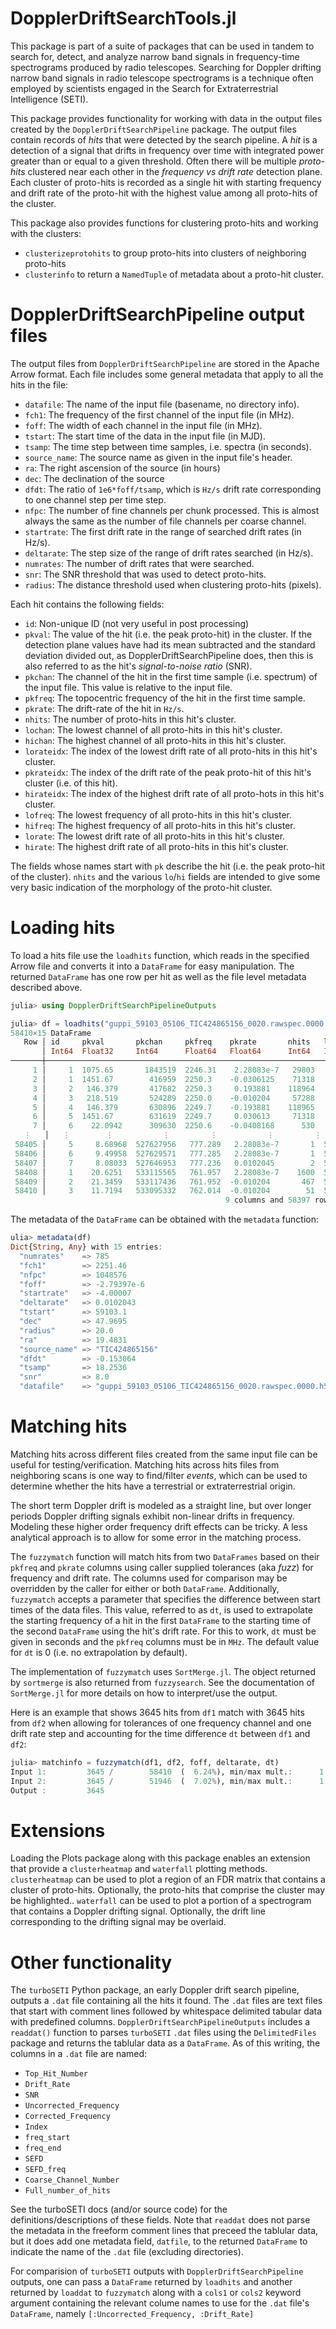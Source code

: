 # DopplerDriftSearchTools.jl

This package is part of a suite of packages that can be used in tandem to search
for, detect, and analyze narrow band signals in frequency-time spectrograms
produced by radio telescopes.  Searching for Doppler drifting narrow band
signals in radio telescope spectrograms is a technique often employed by
scientists engaged in the Search for Extraterrestrial Intelligence (SETI).

This package provides functionality for working with data in the output files
created by the `DopplerDriftSearchPipeline` package.  The output files contain
records of *hits* that were detected by the search pipeline.  A *hit* is a
detection of a signal that drifts in frequency over time with integrated power
greater than or equal to a given threshold.  Often there will be multiple
*proto-hits* clustered near each other in the *frequency vs drift rate*
detection plane.  Each cluster of proto-hits is recorded as a single hit with
starting frequency and drift rate of the proto-hit with the highest value
among all proto-hits of the cluster.

This package also provides functions for clustering proto-hits and working with
the clusters:

- `clusterizeprotohits` to group proto-hits into clusters of neighboring
  proto-hits
- `clusterinfo` to return a `NamedTuple` of metadata
  about a proto-hit cluster.

# DopplerDriftSearchPipeline output files

The output files from `DopplerDriftSearchPipeline` are stored in the Apache
Arrow format.  Each file includes some general metadata that apply to all the
hits in the file:

- `datafile`: The name of the input file (basename, no directory info).
- `fch1`: The frequency of the first channel of the input file (in MHz).
- `foff`: The width of each channel in the input file (in MHz).
- `tstart`: The start time of the data in the input file (in MJD).
- `tsamp`: The time step between time samples, i.e. spectra (in seconds).
- `source_name`: The source name as given in the input file's header.
- `ra`: The right ascension of the source (in hours)
- `dec`: The declination of the source
- `dfdt`: The ratio of `1e6*foff/tsamp`, which is `Hz/s` drift rate
  corresponding to one channel step per time step.
- `nfpc`: The number of fine channels per chunk processed.  This is almost
  always the same as the number of file channels per coarse channel.
- `startrate`: The first drift rate in the range of searched drift rates (in
  Hz/s).
- `deltarate`: The step size of the range of drift rates searched (in Hz/s).
- `numrates`: The number of drift rates that were searched.
- `snr`: The SNR threshold that was used to detect proto-hits.
- `radius`: The distance threshold used when clustering proto-hits (pixels).

Each hit contains the following fields:

- `id`: Non-unique ID (not very useful in post processing)
- `pkval`: The value of the hit (i.e. the peak proto-hit) in the cluster.  If
  the detection plane values have had its mean subtracted and the standard
	deviation divided out, as DopplerDriftSearchPipeline does, then this is also
  referred to as the hit's *signal-to-noise ratio* (SNR).
- `pkchan`: The channel of the hit in the first time sample (i.e. spectrum) of
  the input file.  This value is relative to the input file.
- `pkfreq`: The topocentric frequency of the hit in the first time sample.
- `pkrate`: The drift-rate of the hit in `Hz/s`.
- `nhits`: The number of proto-hits in this hit's cluster.
- `lochan`: The lowest channel of all proto-hits in this hit's cluster.
- `hichan`: The highest channel of all proto-hits in this hit's cluster.
- `lorateidx`: The index of the lowest drift rate of all proto-hits in this
  hit's cluster.
- `pkrateidx`: The index of the drift rate of the peak proto-hit of this
  hit's cluster (i.e. of this hit).
- `hirateidx`: The index of the highest drift rate of all proto-hots in this
  hit's cluster.
- `lofreq`: The lowest frequency of all proto-hits in this hit's cluster.
- `hifreq`: The highest frequency of all proto-hits in this hit's cluster.
- `lorate`: The lowest drift rate of all proto-hits in this hit's cluster.
- `hirate`: The highest drift rate of all proto-hits in this hit's cluster.

The fields whose names start with `pk` describe the hit (i.e. the peak
proto-hit of the cluster).  `nhits` and the various `lo`/`hi` fields are
intended to give some very basic indication of the morphology of the proto-hit
cluster.

# Loading hits

To load a hits file use the `loadhits` function, which reads in the specified
Arrow file and converts it into a `DataFrame` for easy manipulation.  The
returned `DataFrame` has one row per hit as well as the file level metadata
described above.

```julia
julia> using DopplerDriftSearchPipelineOutputs

julia> df = loadhits("guppi_59103_05106_TIC424865156_0020.rawspec.0000.arrow")
58410×15 DataFrame
   Row │ id     pkval       pkchan     pkfreq    pkrate       nhits   lochan   ⋯
       │ Int64  Float32     Int64      Float64   Float64      Int64   Int64    ⋯
───────┼────────────────────────────────────────────────────────────────────────
     1 │     1  1075.65       1843519  2246.31    2.28083e-7   29803    184312 ⋯
     2 │     1  1451.67        416959  2250.3    -0.0306125    71318     41656
     3 │     2   146.379       417682  2250.3     0.193881    118964     41726
     4 │     3   218.519       524289  2250.0    -0.010204     57288     52389
     5 │     4   146.379       630896  2249.7    -0.193881    118965     63052 ⋯
     6 │     5  1451.67        631619  2249.7     0.030613     71318     63122
     7 │     6    22.0942      309630  2250.6    -0.0408168      530     30961
   ⋮   │   ⋮        ⋮           ⋮         ⋮           ⋮         ⋮         ⋮    ⋱
 58405 │     5     8.68968  527627956   777.289   2.28083e-7       1  52762795
 58406 │     6     9.49958  527629571   777.285   2.28083e-7       1  52762957 ⋯
 58407 │     7     8.08033  527646953   777.236   0.0102045        2  52764695
 58408 │     1    20.6251   533115565   761.957   2.28083e-7    1600  53311551
 58409 │     2    21.3459   533117436   761.952  -0.010204       467  53311741
 58410 │     3    11.7194   533095332   762.014  -0.010204        51  53309532 ⋯
                                                9 columns and 58397 rows omitted
```

The metadata of the `DataFrame` can be obtained with the `metadata` function:

```julia
ulia> metadata(df)
Dict{String, Any} with 15 entries:
  "numrates"    => 785
  "fch1"        => 2251.46
  "nfpc"        => 1048576
  "foff"        => -2.79397e-6
  "startrate"   => -4.00007
  "deltarate"   => 0.0102043
  "tstart"      => 59103.1
  "dec"         => 47.9695
  "radius"      => 20.0
  "ra"          => 19.4831
  "source_name" => "TIC424865156"
  "dfdt"        => -0.153064
  "tsamp"       => 18.2536
  "snr"         => 8.0
  "datafile"    => "guppi_59103_05106_TIC424865156_0020.rawspec.0000.h5"
```

# Matching hits

Matching hits across different files created from the same input file can be
useful for testing/verification.  Matching hits across hits files from
neighboring scans is one way to find/filter *events*, which can be used to
determine whether the hits have a terrestrial or extraterrestrial origin.

The short term Doppler drift is modeled as a straight line, but over longer
periods Doppler drifting signals exhibit non-linear drifts in frequency.
Modeling these higher order frequency drift effects can be tricky.  A less
analytical approach is to allow for some error in the matching process.

The `fuzzymatch` function will match hits from two `DataFrames` based on their
`pkfreq` and `pkrate` columns using caller supplied tolerances (aka *fuzz*) for
frequency and drift rate.  The columns used for comparison may be overridden by
the caller for either or both `DataFrame`.  Additionally, `fuzzymatch` accepts a
parameter that specifies the difference between start times of the data files.
This value, referred to as `dt`, is used to extrapolate the starting frequency
of a hit in the first `DataFrame` to the starting time of the second `DataFrame`
using the hit's drift rate.  For this to work, `dt` must be given in seconds and
the `pkfreq` columns must be in `MHz`.  The default value for `dt` is 0 (i.e. no
extrapolation by default).

The implementation of `fuzzymatch` uses `SortMerge.jl`.  The object returned by
`sortmerge` is also returned from `fuzzysearch`.  See the documentation of
`SortMerge.jl` for more details on how to interpret/use the output.

Here is an example that shows 3645 hits from `df1` match with 3645 hits from
`df2` when allowing for tolerances of one frequency channel and one drift rate
step and accounting for the time difference `dt` between `df1` and `df2`:

```julia
julia> matchinfo = fuzzymatch(df1, df2, foff, deltarate, dt)
Input 1:         3645 /        58410  (  6.24%), min/max mult.:      1 :      1
Input 2:         3645 /        51946  (  7.02%), min/max mult.:      1 :      1
Output :         3645
```

# Extensions

Loading the Plots package along with this package enables an extension that
provide a `clusterheatmap` and `waterfall` plotting methods.  `clusterheatmap`
can be used to plot a region of an FDR matrix that contains a cluster of
proto-hits.  Optionally, the proto-hits that comprise the cluster may be
highlighted..  `waterfall` can be used to plot a portion of a spectrogram that
contains a Doppler drifting signal.  Optionally, the drift line corresponding to
the drifting signal may be overlaid.

# Other functionality

The `turboSETI` Python package, an early Doppler drift search pipeline, outputs
a `.dat` file containing all the hits it found.  The `.dat` files are text files
that start with comment lines followed by whitespace delimited tabular data with
predefined columns.  `DopplerDriftSearchPipelineOutputs` includes a `readdat()`
function to parses `turboSETI` `.dat` files using the `DelimitedFiles` package
and returns the tablular data as a `DataFrame`.  As of this writing, the columns
in a `.dat` file are named:

- `Top_Hit_Number`
- `Drift_Rate`
- `SNR`
- `Uncorrected_Frequency`
- `Corrected_Frequency`
- `Index`
- `freq_start`
- `freq_end`
- `SEFD`
- `SEFD_freq`
- `Coarse_Channel_Number`
- `Full_number_of_hits`

See the turboSETI docs (and/or source code) for the definitions/descriptions
of these fields.  Note that `readdat` does not parse the metadata in the
freeform comment lines that preceed the tablular data, but it does add one
metadata field, `datfile`, to the returned `DataFrame` to indicate the name of
the `.dat` file (excluding directories).

For comparision of `turboSETI` outputs with `DopplerDriftSearchPipeline`
outputs, one can pass a `DataFrame` returned by `loadhits` and another returned
by `loaddat` to `fuzzymatch` along with a `cols1` or `cols2` keyword argument
containing the relevant colume names to use for the `.dat` file's `DataFrame`,
namely `[:Uncorrected_Frequency, :Drift_Rate]`
